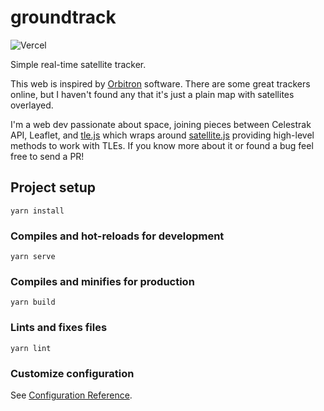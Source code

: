 # groundtrack

![Vercel](https://vercelbadge.vercel.app/api/redraw/groundtrack)

Simple real-time satellite tracker.

This web is inspired by [Orbitron](http://www.stoff.pl/) software. There are some great trackers online, but I haven't found any that it's just a plain map with satellites overlayed.

I'm a web dev passionate about space, joining pieces between Celestrak API, Leaflet, and [tle.js](https://github.com/davidcalhoun/tle.js) which wraps around [satellite.js](https://github.com/shashwatak/satellite-js) providing high-level methods to work with TLEs. If you know more about it or found a bug feel free to send a PR!

## Project setup
```
yarn install
```

### Compiles and hot-reloads for development
```
yarn serve
```

### Compiles and minifies for production
```
yarn build
```

### Lints and fixes files
```
yarn lint
```

### Customize configuration
See [Configuration Reference](https://cli.vuejs.org/config/).

